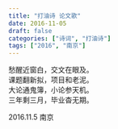 ```yaml
---
title: "打油诗 论文歌"
date: 2016-11-05
draft: false
categories: ["诗词", "打油诗"]
tags: ["2016", "南京"]
---
```


愁醒近窗白，交文在眼及。  
课题翻新拟，项目和老泥。  
大论通鬼簿，小论参天机。  
三年剩三月，毕业杳无期。  

2016.11.5 南京  
